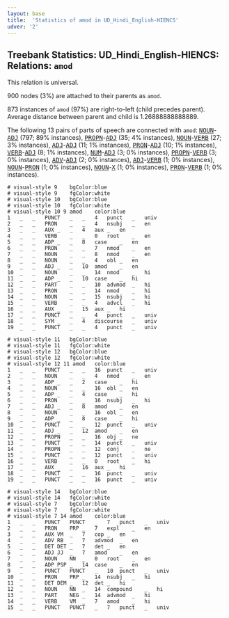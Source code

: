 ```yaml
---
layout: base
title:  'Statistics of amod in UD_Hindi_English-HIENCS'
udver: '2'
---
```


## Treebank Statistics: UD_Hindi_English-HIENCS: Relations: `amod`

This relation is universal.

900 nodes (3%) are attached to their parents as `amod`.

873 instances of `amod` (97%) are right-to-left (child precedes parent).
Average distance between parent and child is 1.26888888888889.

The following 13 pairs of parts of speech are connected with `amod`: <tt><a href="qhe_hiencs-pos-NOUN.html">NOUN</a></tt>-<tt><a href="qhe_hiencs-pos-ADJ.html">ADJ</a></tt> (797; 89% instances), <tt><a href="qhe_hiencs-pos-PROPN.html">PROPN</a></tt>-<tt><a href="qhe_hiencs-pos-ADJ.html">ADJ</a></tt> (35; 4% instances), <tt><a href="qhe_hiencs-pos-NOUN.html">NOUN</a></tt>-<tt><a href="qhe_hiencs-pos-VERB.html">VERB</a></tt> (27; 3% instances), <tt><a href="qhe_hiencs-pos-ADJ.html">ADJ</a></tt>-<tt><a href="qhe_hiencs-pos-ADJ.html">ADJ</a></tt> (11; 1% instances), <tt><a href="qhe_hiencs-pos-PRON.html">PRON</a></tt>-<tt><a href="qhe_hiencs-pos-ADJ.html">ADJ</a></tt> (10; 1% instances), <tt><a href="qhe_hiencs-pos-VERB.html">VERB</a></tt>-<tt><a href="qhe_hiencs-pos-ADJ.html">ADJ</a></tt> (8; 1% instances), <tt><a href="qhe_hiencs-pos-NUM.html">NUM</a></tt>-<tt><a href="qhe_hiencs-pos-ADJ.html">ADJ</a></tt> (3; 0% instances), <tt><a href="qhe_hiencs-pos-PROPN.html">PROPN</a></tt>-<tt><a href="qhe_hiencs-pos-VERB.html">VERB</a></tt> (3; 0% instances), <tt><a href="qhe_hiencs-pos-ADV.html">ADV</a></tt>-<tt><a href="qhe_hiencs-pos-ADJ.html">ADJ</a></tt> (2; 0% instances), <tt><a href="qhe_hiencs-pos-ADJ.html">ADJ</a></tt>-<tt><a href="qhe_hiencs-pos-VERB.html">VERB</a></tt> (1; 0% instances), <tt><a href="qhe_hiencs-pos-NOUN.html">NOUN</a></tt>-<tt><a href="qhe_hiencs-pos-PRON.html">PRON</a></tt> (1; 0% instances), <tt><a href="qhe_hiencs-pos-NOUN.html">NOUN</a></tt>-<tt><a href="qhe_hiencs-pos-X.html">X</a></tt> (1; 0% instances), <tt><a href="qhe_hiencs-pos-PRON.html">PRON</a></tt>-<tt><a href="qhe_hiencs-pos-VERB.html">VERB</a></tt> (1; 0% instances).


~~~ conllu
# visual-style 9	bgColor:blue
# visual-style 9	fgColor:white
# visual-style 10	bgColor:blue
# visual-style 10	fgColor:white
# visual-style 10 9 amod	color:blue
1	_	_	PUNCT	_	_	4	punct	_	univ
2	_	_	PRON	_	_	4	nsubj	_	en
3	_	_	AUX	_	_	4	aux	_	en
4	_	_	VERB	_	_	0	root	_	en
5	_	_	ADP	_	_	8	case	_	en
6	_	_	PRON	_	_	7	nmod	_	en
7	_	_	NOUN	_	_	8	nmod	_	en
8	_	_	NOUN	_	_	4	obl	_	en
9	_	_	ADJ	_	_	10	amod	_	en
10	_	_	NOUN	_	_	14	nmod	_	hi
11	_	_	ADP	_	_	10	case	_	hi
12	_	_	PART	_	_	10	advmod	_	hi
13	_	_	PRON	_	_	14	nmod	_	hi
14	_	_	NOUN	_	_	15	nsubj	_	hi
15	_	_	VERB	_	_	4	advcl	_	hi
16	_	_	AUX	_	_	15	aux	_	hi
17	_	_	PUNCT	_	_	4	punct	_	univ
18	_	_	SYM	_	_	4	discourse	_	univ
19	_	_	PUNCT	_	_	4	punct	_	univ

~~~


~~~ conllu
# visual-style 11	bgColor:blue
# visual-style 11	fgColor:white
# visual-style 12	bgColor:blue
# visual-style 12	fgColor:white
# visual-style 12 11 amod	color:blue
1	_	_	PUNCT	_	_	16	punct	_	univ
2	_	_	NOUN	_	_	4	nmod	_	en
3	_	_	ADP	_	_	2	case	_	hi
4	_	_	NOUN	_	_	16	obl	_	en
5	_	_	ADP	_	_	4	case	_	hi
6	_	_	PRON	_	_	16	nsubj	_	hi
7	_	_	ADJ	_	_	8	amod	_	en
8	_	_	NOUN	_	_	16	obl	_	en
9	_	_	ADP	_	_	8	case	_	hi
10	_	_	PUNCT	_	_	12	punct	_	univ
11	_	_	ADJ	_	_	12	amod	_	en
12	_	_	PROPN	_	_	16	obj	_	ne
13	_	_	PUNCT	_	_	14	punct	_	univ
14	_	_	PROPN	_	_	12	conj	_	ne
15	_	_	PUNCT	_	_	12	punct	_	univ
16	_	_	VERB	_	_	0	root	_	hi
17	_	_	AUX	_	_	16	aux	_	hi
18	_	_	PUNCT	_	_	16	punct	_	univ
19	_	_	PUNCT	_	_	16	punct	_	univ

~~~


~~~ conllu
# visual-style 14	bgColor:blue
# visual-style 14	fgColor:white
# visual-style 7	bgColor:blue
# visual-style 7	fgColor:white
# visual-style 7 14 amod	color:blue
1	_	_	PUNCT	PUNCT	_	7	punct	_	univ
2	_	_	PRON	PRP	_	7	expl	_	en
3	_	_	AUX	VM	_	7	cop	_	en
4	_	_	ADV	RB	_	7	advmod	_	en
5	_	_	DET	DET	_	7	det	_	en
6	_	_	ADJ	JJ	_	7	amod	_	en
7	_	_	NOUN	NN	_	0	root	_	en
8	_	_	ADP	PSP	_	14	case	_	en
9	_	_	PUNCT	PUNCT	_	10	punct	_	univ
10	_	_	PRON	PRP	_	14	nsubj	_	hi
11	_	_	DET	DEM	_	12	det	_	hi
12	_	_	NOUN	NN	_	14	compound	_	hi
13	_	_	PART	NEG	_	14	advmod	_	hi
14	_	_	VERB	VM	_	7	amod	_	hi
15	_	_	PUNCT	PUNCT	_	7	punct	_	univ

~~~


